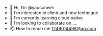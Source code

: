 - 👋 Hi, I’m @yaocanwei
- 👀 I’m interested in climb and new technique
- 🌱 I’m currently learning cloud native
- 💞️ I’m looking to collaborate on ....
- 📫 How to reach me 1248014498@qq.com

<!---
yaocanwei/yaocanwei is a ✨ special ✨ repository because its `README.md` (this file) appears on your GitHub profile.
You can click the Preview link to take a look at your changes.
--->
